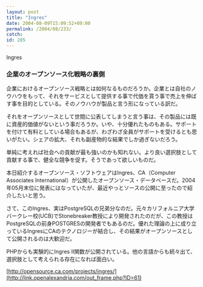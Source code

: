 ```yaml
---
layout: post
title: "Ingres"
date: 2004-08-09T15:09:52+09:00
permalink: /2004/08/233/
catch: 
id: 285
---
```

Ingres  
<!--more-->

### 企業のオープンソース化戦略の裏側
  

企業におけるオープンソース戦略とは如何なるものだろうか。企業とは自社のノウハウをもって、それをサービスとして提供する事で代価を貰う事で売上を伸ばす事を目的としている。そのノウハウが製品と言う形になっている訳だ。

  

それをオープンソースとして世間に公表してしまうと言う事は、その製品には既に資産的価値がないという事だろうか。いや、十分優れたものもある。サポートを付けて有料としている場合もあるが、わざわざ全員がサポートを受けるとも思いがたい。シェアの拡大、それも副産物的な結果でしか過ぎないだろう。

  

単純に考えれば社会への貢献が最も強いのかも知れない。より良い選択肢として貢献する事で、健全な競争を促す。そうであって欲しいものだ。

  

本日紹介するオープンソース・ソフトウェアはIngres、CA（Computer Associates International）が公開したオープンソース・データベースだ。2004年05月末位に発表にはなっていたが、最近やっとソースの公開に至ったので紹介したいと思う。

  

さて、このIngres、実はPostgreSQLの兄弟分なのだ。元々カリフォルニア大学バークレー校(UCB)でStonebreaker教授により開発されたのだが、この教授はPostgreSQLの前身POSTGRESの開発者でもあるのだ。優れた理論の上に成り立っているIngresにCAのテクノロジーが結合し、その結果がオープンソースとして公開されるのは大歓迎だ。

  

PHPからも実験的にIngres II関数が公開されている。他の言語からも続々出て、選択肢として考えられる存在になれば面白い。

  

[http://opensource.ca.com/projects/ingres/](http://link.openalexandria.com/out_frame.php?ID=61)

